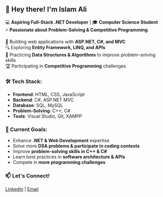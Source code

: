 ## 👋 Hey there! I'm Islam Ali

💻 **Aspiring Full-Stack .NET Developer** | 🎓 **Computer Science Student**  
⚡ **Passionate about Problem-Solving & Competitive Programming**  

🚀 Building web applications with **ASP.NET, C#, and MVC**  
🔍 Exploring **Entity Framework, LINQ, and APIs**  
🤖 Practicing **Data Structures & Algorithms** to improve problem-solving skills  
🏆 Participating in **Competitive Programming** challenges  

### 🛠️ Tech Stack:
- **Frontend**: HTML, CSS, JavaScript  
- **Backend**: C#, ASP.NET MVC  
- **Database**: SQL, MySQL  
- **Problem-Solving**: C++, C#  
- **Tools**: Visual Studio, Git, XAMPP  

### 📌 Current Goals:
- Enhance **.NET & Web Development** expertise  
- Solve more **DSA problems & participate in coding contests**  
- Improve **problem-solving skills in C++ & C#**  
- Learn best practices in **software architecture & APIs**  
- Compete in **more programming challenges**  

### 📫 Let's Connect!
[LinkedIn]([#](https://www.linkedin.com/in/islamali11/)) | [Email](mailto:islamali2004111@gmail.com)

